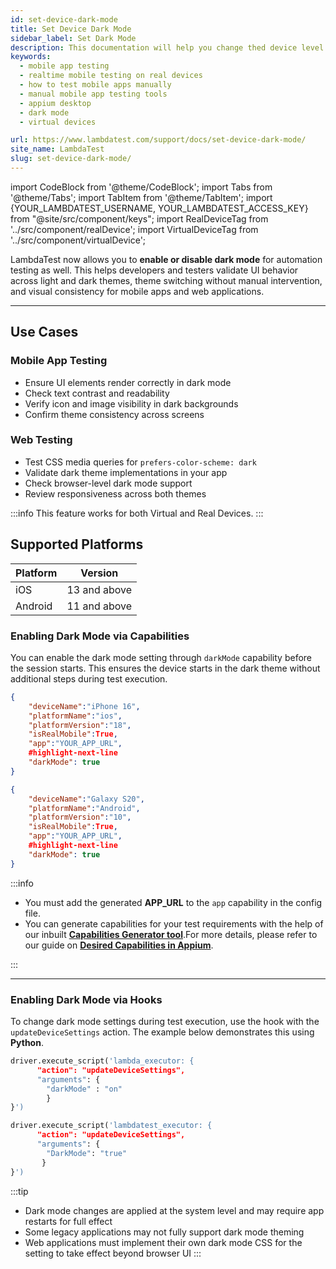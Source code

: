 ```yaml
---
id: set-device-dark-mode
title: Set Device Dark Mode
sidebar_label: Set Dark Mode
description: This documentation will help you change thed device level dark and light mode.
keywords:
  - mobile app testing
  - realtime mobile testing on real devices
  - how to test mobile apps manually
  - manual mobile app testing tools
  - appium desktop
  - dark mode
  - virtual devices

url: https://www.lambdatest.com/support/docs/set-device-dark-mode/
site_name: LambdaTest
slug: set-device-dark-mode/
---
```


import CodeBlock from '@theme/CodeBlock';
import Tabs from '@theme/Tabs';
import TabItem from '@theme/TabItem';
import {YOUR_LAMBDATEST_USERNAME, YOUR_LAMBDATEST_ACCESS_KEY} from "@site/src/component/keys";
import RealDeviceTag from '../src/component/realDevice';
import VirtualDeviceTag from '../src/component/virtualDevice';

<script type="application/ld+json"
      dangerouslySetInnerHTML={{ __html: JSON.stringify({
       "@context": "https://schema.org",
        "@type": "BreadcrumbList",
        "itemListElement": [{
          "@type": "ListItem",
          "position": 1,
          "name": "Home",
          "item": "https://www.lambdatest.com"
        },{
          "@type": "ListItem",
          "position": 2,
          "name": "Support",
          "item": "https://www.lambdatest.com/support/docs/"
        },{
          "@type": "ListItem",
          "position": 3,
          "name": "Appium Inspector Integration on LambdaTest",
          "item": "https://www.lambdatest.com/support/docs/set-device-dark-mode/"
        }]
      })
    }}
></script>
<RealDeviceTag value="Real Device" /> <VirtualDeviceTag value="Virtual Device" />
LambdaTest now allows you to **enable or disable dark mode** for automation testing as well. This helps developers and testers validate UI behavior across light and dark themes, theme switching without manual intervention, and visual consistency for mobile apps and web applications.

---

## Use Cases

### Mobile App Testing

- Ensure UI elements render correctly in dark mode
- Check text contrast and readability
- Verify icon and image visibility in dark backgrounds
- Confirm theme consistency across screens

### Web Testing

- Test CSS media queries for `prefers-color-scheme: dark`
- Validate dark theme implementations in your app
- Check browser-level dark mode support
- Review responsiveness across both themes

:::info 
 This feature works for both Virtual and Real Devices.
:::

## Supported Platforms

| Platform | Version        |
|----------|----------------|
| iOS      | 13 and above   |
| Android  | 11 and above   |


### Enabling Dark Mode via Capabilities 

You can enable the dark mode setting through `darkMode` capability before the session starts. This ensures the device starts in the dark   theme without additional steps during test execution.

<Tabs>
<TabItem value="ios" label="iOS" default>

```json
{
    "deviceName":"iPhone 16",
    "platformName":"ios",
    "platformVersion":"18",
    "isRealMobile":True,
    "app":"YOUR_APP_URL",
    #highlight-next-line
    "darkMode": true
}
```

</TabItem>
<TabItem value="android" label="Android">

```json
{
    "deviceName":"Galaxy S20",
    "platformName":"Android",
    "platformVersion":"10",
    "isRealMobile":True,
    "app":"YOUR_APP_URL",
    #highlight-next-line
    "darkMode": true
}
```

</TabItem>
</Tabs>

:::info

- You must add the generated **APP_URL** to the `app` capability in the config file.
- You can generate capabilities for your test requirements with the help of our inbuilt [**Capabilities Generator tool**](https://www.lambdatest.com/capabilities-generator/).For more details, please refer to our guide on [**Desired Capabilities in Appium**](https://www.lambdatest.com/support/docs/desired-capabilities-in-appium/).

:::

---

### Enabling Dark Mode via Hooks

To change dark mode settings during test execution, use the hook with the `updateDeviceSettings` action. The example below demonstrates this using **Python**.

<Tabs>
<TabItem value="real-devices" label="Real Devices" default>

```python
driver.execute_script('lambda_executor: { 
      "action": "updateDeviceSettings", 
      "arguments": { 
        "darkMode" : "on" 
        } 
}')
```

</TabItem>
<TabItem value="virtual-devices" label="Virtual Devices">

```python
driver.execute_script('lambdatest_executor: {
      "action": "updateDeviceSettings",
      "arguments": {
        "DarkMode": "true"
       }
}')
```

</TabItem>
</Tabs>


:::tip
- Dark mode changes are applied at the system level and may require app restarts for full effect
- Some legacy applications may not fully support dark mode theming
- Web applications must implement their own dark mode CSS for the setting to take effect beyond browser UI
:::

